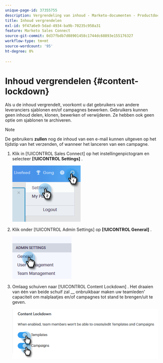 ```yaml
---
unique-page-id: 37355755
description: Vergrendeling van inhoud - Marketo-documenten - Productdocumentatie
title: Inhoud vergrendelen
exl-id: 9f47a6e9-5dad-4934-ba9b-70235c958a31
feature: Marketo Sales Connect
source-git-commit: 0d37fbdb7d08901458c1744dc68893e155176327
workflow-type: tm+mt
source-wordcount: '95'
ht-degree: 0%

---
```


# Inhoud vergrendelen {#content-lockdown}

Als u de inhoud vergrendelt, voorkomt u dat gebruikers van andere leveranciers sjablonen en/of campagnes bewerken. Gebruikers kunnen geen inhoud delen, klonen, bewerken of verwijderen. Ze hebben ook geen optie om sjablonen te archiveren.

>[!NOTE]
>
>De gebruikers **zullen** nog de inhoud van een e-mail kunnen uitgeven op het tijdstip van het verzenden, of wanneer het lanceren van een campagne.

1. Klik in [!UICONTROL Sales Connect] op het instellingenpictogram en selecteer **[!UICONTROL Settings]** .

   ![](assets/one-4.png)

1. Klik onder [!UICONTROL Admin Settings] op **[!UICONTROL General]** .

   ![](assets/two-4.png)

1. Omlaag schuiven naar [!UICONTROL Content Lockdown] . Het draaien van één van beide schuif zal __ onbruikbaar maken uw teamleden&#39; capaciteit om malplaatjes en/of campagnes tot stand te brengen/uit te geven.

   ![](assets/three-4.png)
